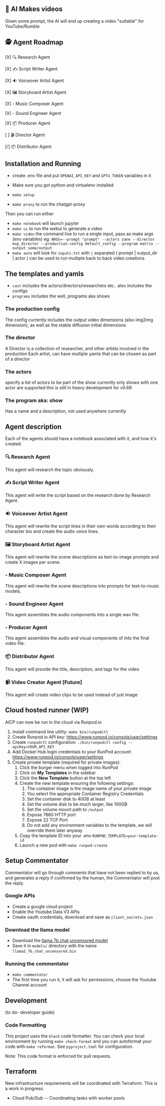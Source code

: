 ## 🎥 AI Makes videos

Given some prompt, the AI will end up creating a video "suitable" for YouTube/Rumble


## 🕵️ Agent Roadmap 

[X] 🔍 Research Agent

[X] ✍️  Script Writer Agent

[X] 🔉 Voiceover Artist Agent

[X] 🖼️ Storyboard Artist Agent

[X] - Music Composer Agent

[X] - Sound Engineer Agent

[X] 📦 Producer Agent

[ ] 🎬 Director Agent

[/] 📦 Distributor Agent

## Installation and Running


* create .env file and put `OPENAI_API_KEY` and `GPT4_TOKEN` variables in it

* Make sure you got python and virtualenv installed
* `make setup`
* `make proxy` to run the chatgpt-proxy 

Then you can run either
* `make notebook` will launch jupyter
* `make ui` to run the webui to generate a video
* `make video` the command line to run a single input, pass as make args (env variables) eg: `ARGS=--prompt "prompt" --actors zane --director mvp_director --production-config default_config --program matrix --output some/output` 
* `make auto` will look for `inputs.txt` with `|` separated ( prompt | output_dir | actor ) 
can be used to run multiple back to back video creations

## The templates and yamls

* `cast` includes the actors/directors/researchers etc.. also includes the configs
* `programs` includes the well, programs aka shows

### The production config

The config currently includes the output video dimensions (also img2img dimension),
as well as the stable diffusion initial dimensions

### The director 

A Director is a collection of researcher, and other artists involved in the production
Each artist, can have multiple yamls that can be chosen as part of a director

### The actors

specify a list of actors to be part of the show
currently only shows with one actor are supported
this is still in heavy development for v0.69


### The program aka: show

Has a name and a description, not used anywhere currently


## Agent description

Each of the agents should have a notebook associated with it, and how it's created.

### 🔍 Research Agent 

This agent will research the topic obviously.

### ✍️  Script Writer Agent

This agent will write the script based on the research done by Research Agent.

### 🔉 Voiceover Artist Agent

This agent will rewrite the script lines in their own words according to their character bio and create the audio voice lines.

### 🖼️ Storyboard Artist Agent

This agent will rewrite the scene descriptions as text-to-image prompts and create X images per scene.

### - Music Composer Agent

This agent will rewrite the scene descriptions into prompts for text-to-music models.

### - Sound Engineer Agent

This agent assembles the audio components into a single wav file.

### - Producer Agent

This agent assembles the audio and visual components of into the final video file.

### 📦 Distributor Agent

This agent will provide the title, description, and tags for the video

### 📹 Video Creator Agent [Future]

This agent will create video clips to be used instead of just image

## Cloud hosted runner (WIP)

AICP can now be run in the cloud via Runpod.io

1. Install command line utility: `make bin/runpodctl`
2. Create Runpod.io API key: https://www.runpod.io/console/user/settings
3. Create `runpodctl` configuration: `./bin/runpodctl config --apiKey=YOUR_API_KEY`
4. Add Docker Hub login credentials to your RunPod account: https://www.runpod.io/console/user/settings
5. Create private template (required for private images):
	1. Click the burger menu when logged into RunPod
	2. Click on **My Templates** in the sidebar
	3. Click the **New Template** button at the top left
	4. Create the new template ensuring the following settings:
		1. The container image is the image name of your private image
		2. You select the appropriate Container Registry Credentials
		3. Set the container disk to 40GB at least
		4. Set the volume disk to be much larger, like 100GB
		5. Set the volume mount path to `/output`
		6. Expose 7860 HTTP port
		7. Expose 22 TCP Port
		8. Do not add any environment variables to the template, we will override them later anyway
	5. Copy the template ID into your .env `RUNPOD_TEMPLATE=your-template-id`
	6. Launch a new pod with `make runpod-create`

## Setup Commentator

Commentator will go through comments that have not been replied to by us, and generates a reply
if confirmed by the human, the Commentator will post the reply.

### Google APIs

* Create a google cloud project
* Enable the Youtube Data V3 APIs
* Create oauth credentials, download and save as `client_secrets.json`

### Download the llama model

* Download the [llama 7b chat uncensored model](https://huggingface.co/TheBloke/llama2_7b_chat_uncensored-GGML/resolve/main/llama2_7b_chat_uncensored.ggmlv3.q8_0.bin)
* Save it in `models/` directory with the name `llama2_7b_chat_uncensored.bin` 

### Running the commentator

* `make commentator`
* The first time you run it, it will ask for permissions, choose the Youtube Channel account


## Development

(to do- developer guide)

### Code Formatting

This project uses the `black` code formatter. You can check your local environment by running `make check-format` and you can autoformat your code with `make reformat`. See `pyproject.toml` for configuration.

Note: This code format is enforced for pull requests.


## Terraform

New infrastructure requirements will be coordinated with Terraform. This is a work in progress.

- Cloud Pub/Sub -- Coordinating tasks with worker pools
